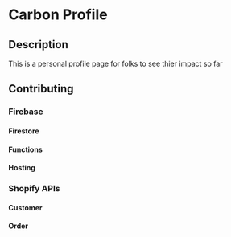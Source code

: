 # Carbon Profile

## Description

This is a personal profile page for folks to see thier impact so far

## Contributing

### Firebase

#### Firestore

#### Functions

#### Hosting

### Shopify APIs

#### Customer

#### Order
